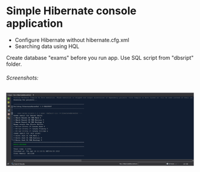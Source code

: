 # Simple Hibernate console application

- Configure Hibernate without hibernate.cfg.xml
- Searching data using HQL

Create database "exams" before you run app. Use SQL script from "dbsript" folder.

<h6>Screenshots:</h6>

 
  
![session1](https://github.com/AlexeyPavlov2/Java-Essentials-Training-EE-JPA-Hibernate/blob/master/HibernateMavenEx2/pics/1.png)
 
